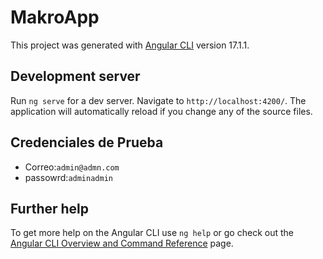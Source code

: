 # MakroApp

This project was generated with [Angular CLI](https://github.com/angular/angular-cli) version 17.1.1.

## Development server

Run `ng serve` for a dev server. Navigate to `http://localhost:4200/`. The application will automatically reload if you change any of the source files.


## Credenciales de Prueba

- Correo:`admin@admn.com`
- passowrd:`adminadmin`



## Further help

To get more help on the Angular CLI use `ng help` or go check out the [Angular CLI Overview and Command Reference](https://angular.io/cli) page.
